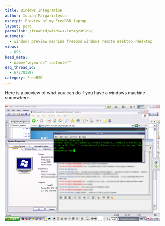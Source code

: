 ```yaml
---
title: Windows Integration
author: Iulian Margarintescu
excerpt: Preview of my FreeBSD laptop
layout: post
permalink: /freebsd/windows-integration/
autometa:
  - windows preview machine freebsd windows remote desktop rdesktop
views:
  - 896
head_meta:
  - name="keywords" content=""
dsq_thread_id:
  - 672703597
category: FreeBSD
---
```

Here is a preview of what you can do if you have a windows machine somewhere.

![My Desktop](/images/mydesktop.png "My Desktop")